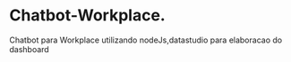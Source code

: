 # Chatbot-Workplace.
Chatbot para Workplace utilizando nodeJs,datastudio para elaboracao do dashboard
